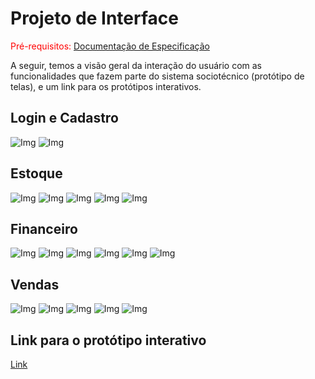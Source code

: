 
# Projeto de Interface

<span style="color:red">Pré-requisitos: <a href="2-Especificação do Projeto.md"> Documentação de Especificação</a></span>

A seguir, temos a visão geral da interação do usuário com as funcionalidades que fazem parte do sistema sociotécnico (protótipo de telas), e um link para os protótipos interativos.


## Login e Cadastro

![Img](<img/Login.png>)
![Img](<img/Cadastro.png>)

## Estoque

![Img](<img/Estoque.png>)
![Img](<img/Estoque nivel baixo.png>)
![Img](<img/Sem estoque.png>)
![Img](<img/Adicionar Novo Item.png>)
![Img](<img/Editar Item.png>)

## Financeiro

![Img](<img/Financeiro.png>)
![Img](<img/Adicionar Gastos.png>)
![Img](<img/Editar Gastos.png>)
![Img](<img/Clientes em Aberto.png>)
![Img](<img/Editar Clientes em Aberto.png>)
![Img](<img/Dados Semanais.png>)

## Vendas

![Img](<img/Estoque.png>)
![Img](<img/Estoque nivel baixo.png>)
![Img](<img/Sem estoque.png>)
![Img](<img/Adicionar Novo Item.png>)
![Img](<img/Editar Item.png>)

## Link para o protótipo interativo

<a href="https://www.figma.com/proto/dLsSDI4YOepGkhC1JscLYF/Projeto-D'Alessandra?type=design&node-id=2002-13308&t=187IrH3kwelgTpoi-0&scaling=contain&page-id=2002%3A11568">
Link
</a>
